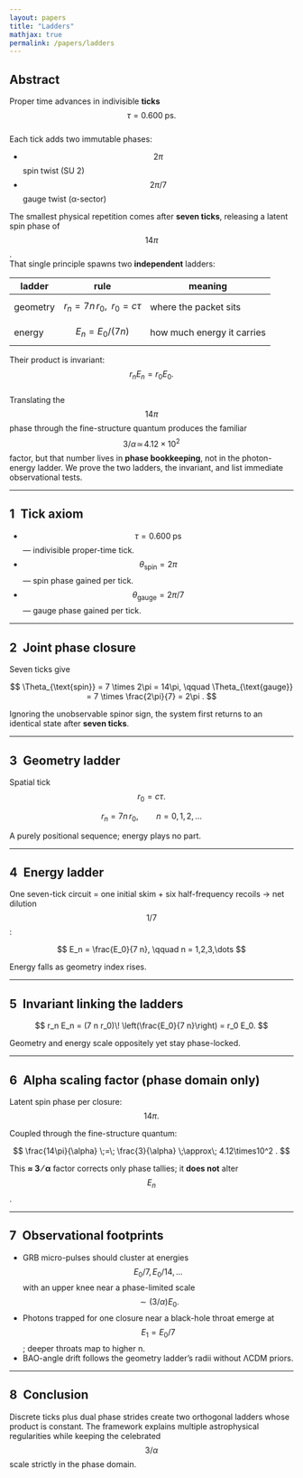 ```yaml
---
layout: papers
title: "Ladders"
mathjax: true
permalink: /papers/ladders
---
```


## Abstract  

Proper time advances in indivisible **ticks**  
$$\tau = 0.600\;\text{ps}.$$  
Each tick adds two immutable phases:

* $$2\pi$$ spin twist (SU 2)  
* $$2\pi/7$$ gauge twist (α-sector)

The smallest physical repetition comes after **seven ticks**, releasing a
latent spin phase of $$14\pi$$.  
That single principle spawns two **independent** ladders:

| ladder | rule | meaning |
|--------|------|---------|
| geometry | $$r_n = 7 n\,r_0,\;\; r_0=c\tau$$ | where the packet sits |
| energy   | $$E_n = E_0 /(7 n)$$ | how much energy it carries |

Their product is invariant: $$r_nE_n = r_0E_0.$$  
Translating the $$14\pi$$ phase through the fine-structure quantum
produces the familiar $$3/\alpha\!\simeq\!4.12\times10^2$$ factor, but
that number lives in **phase bookkeeping**, not in the photon-energy
ladder.  We prove the two ladders, the invariant, and list immediate
observational tests.

---

## 1 Tick axiom  

* $$\tau = 0.600\;\text{ps}$$ — indivisible proper-time tick.  
* $$\theta_{\text{spin}} = 2\pi$$ — spin phase gained per tick.  
* $$\theta_{\text{gauge}} = 2\pi/7$$ — gauge phase gained per tick.

---

## 2 Joint phase closure  

Seven ticks give  

$$
\Theta_{\text{spin}} = 7 \times 2\pi = 14\pi, \qquad
\Theta_{\text{gauge}} = 7 \times \frac{2\pi}{7} = 2\pi .
$$

Ignoring the unobservable spinor sign, the system first returns to an
identical state after **seven ticks**.

---

## 3 Geometry ladder  

Spatial tick $$r_0 = c\tau.$$

$$
r_n = 7 n\,r_0, \qquad n = 0,1,2,\dots
$$

A purely positional sequence; energy plays no part.

---

## 4 Energy ladder  

One seven-tick circuit = one initial skim + six half-frequency recoils
→ net dilution $$1/7$$:

$$
E_n = \frac{E_0}{7 n}, \qquad n = 1,2,3,\dots
$$

Energy falls as geometry index rises.

---

## 5 Invariant linking the ladders  

$$
r_n E_n
  = (7 n r_0)\!
    \left(\frac{E_0}{7 n}\right)
  = r_0 E_0.
$$

Geometry and energy scale oppositely yet stay phase-locked.

---

## 6 Alpha scaling factor (phase domain only)  

Latent spin phase per closure: $$14\pi.$$

Coupled through the fine-structure quantum:

$$
\frac{14\pi}{\alpha}
  \;=\;
  \frac{3}{\alpha}
  \;\approx\; 4.12\times10^2 .
$$

This **≈ 3 ⁄ α** factor corrects only phase tallies; it **does not**
alter $$E_n$$.

---

## 7 Observational footprints  

* GRB micro-pulses should cluster at energies  
  $$E_0/7,\,E_0/14,\,\dots$$ with an upper knee near a
  phase-limited scale $$\sim(3/\alpha)E_0.$$
* Photons trapped for one closure near a black-hole throat emerge at
  $$E_1 = E_0/7$$; deeper throats map to higher n.
* BAO-angle drift follows the geometry ladder’s radii without ΛCDM
  priors.

---

## 8 Conclusion  

Discrete ticks plus dual phase strides create two orthogonal ladders
whose product is constant.  The framework explains multiple astrophysical
regularities while keeping the celebrated $$3/\alpha$$ scale strictly in
the phase domain.
